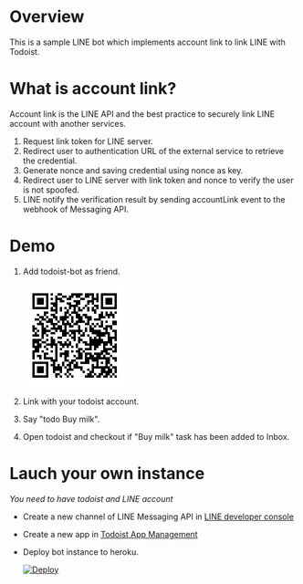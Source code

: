 # Overview

This is a sample LINE bot which implements account link to link LINE with Todoist.

# What is account link?

Account link is the LINE API and the best practice to securely link LINE account with another services.

1. Request link token for LINE server.
1. Redirect user to authentication URL of the external service to retrieve the credential.
1. Generate nonce and saving credential using nonce as key.
1. Redirect user to LINE server with link token and nonce to verify the user is not spoofed.
1. LINE notify the verification result by sending accountLink event to the webhook of Messaging API.

# Demo

1. Add todoist-bot as friend.

    ![qrcode](./image/qrcode.png)

1. Link with your todoist account.

1. Say "todo Buy milk".

1. Open todoist and checkout if "Buy milk" task has been added to Inbox.


# Lauch your own instance

*You need to have todoist and LINE account*

- Create a new channel of LINE Messaging API in [LINE developer console](https://developers.line.me/console/)
- Create a new app in [Todoist App Management](https://developer.todoist.com/appconsole.html)
- Deploy bot instance to heroku.

    [![Deploy](https://www.herokucdn.com/deploy/button.svg)](https://heroku.com/deploy)
